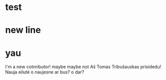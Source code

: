 # test
# new line
# yau
I'm a new cotnributor!
maybe
maybe not
Aš Tomas Tribušauskas prisidedu!
Nauja eilutė
o naujesne ar bus?
o dar?
<!-- o dar daugiau -->
